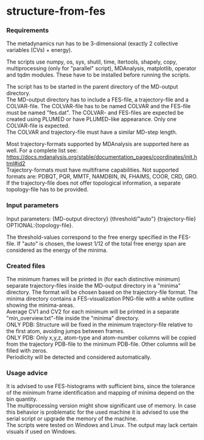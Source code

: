 # structure-from-fes

### Requirements

The metadynamics run has to be 3-dimensional (exactly 2 collective variables (CVs) + energy). 

The scripts use numpy, os, sys, shutil, time, itertools, shapely, copy, multiprocessing (only for "parallel" script), MDAnalysis, matplotlib, operator and tqdm modules. These have to be installed before running the scripts.

The script has to be started in the parent directory of the MD-output directory.<br>
The MD-output directory has to include a FES-file, a trajectory-file and a COLVAR-file. The COLVAR-file has to be named COLVAR and the FES-file must be named "fes.dat". The COLVAR- and FES-files are expected be created using PLUMED or have PLUMED-like appearance. Only one COLVAR-file is expected.<br>
The COLVAR and trajectory-file must have a similar MD-step length.

Most trajectory-formats supported by MDAnalysis are supported here as well. For a complete list see:<br>
https://docs.mdanalysis.org/stable/documentation_pages/coordinates/init.html#id2 <br>
Trajectory-formats must have multiframe capabilities. Not supported formats are: PDBQT, PQR, MMTF, NAMDBIN, IN, FHAIMS, COOR, CRD, GRO.<br>
If the trajectory-file does not offer topological information, a separate topology-file has to be provided.

### Input parameters

Input parameters: {MD-output directory} {threshold/"auto"} {trajectory-file} OPTIONAL:{topology-file}.<br>

The threshold-values correspond to the free energy specified in the FES-file. If "auto" is chosen, the lowest 1/12 of the total free energy span are considered as the energy of the minima.

### Created files

The minimum frames will be printed in (for each distinctive minimum) separate trajectory-files inside the MD-output directory in a "minima" directory. The format will be chosen based on the trajectory-file format. The minima directory contains a FES-visualization PNG-file with a white outline showing the minima-areas.<br>
Average CV1 and CV2 for each minimum will be printed in a separate "min_overview.txt"-file inside the "minima" directory.<br>
ONLY PDB: Structure will be fixed in the minimum trajectory-file relative to the first atom, avoiding jumps between frames.<br>
ONLY PDB: Only x,y,z, atom-type and atom-number columns will be copied from the trajectory PDB-file to the minimum PDB-file. Other columns will be filled with zeros.<br>
Periodicity will be detected and considered automatically.<br>

### Usage advice

It is advised to use FES-histograms with sufficient bins, since the tolerance of the minimum frame identification and mapping of minima depend on the bin quantity.<br>
The multiprocessing version might show significant use of memory. In case this behavior is problematic for the used machine it is advised to use the serial script or upgrade the memory of the machine.<br>
The scripts were tested on Windows and Linux. The output may lack certain visuals if used on Windows.
